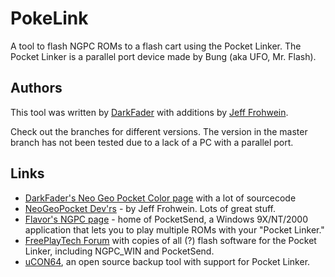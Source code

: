 # PokeLink

A tool to flash NGPC ROMs to a flash cart using the Pocket Linker.
The Pocket Linker is a parallel port device made by Bung (aka UFO, Mr. Flash).

## Authors

This tool was written by [DarkFader](https://www.darkfader.net/ngpc/) with additions by
[Jeff Frohwein](http://devrs.com/ngp/).

Check out the branches for different versions.
The version in the master branch has not been tested due to a lack of a PC with a parallel port.

## Links

* [DarkFader's Neo Geo Pocket Color page](https://www.darkfader.net/ngpc/) with a lot of sourcecode
* [NeoGeoPocket Dev'rs](http://devrs.com/ngp/) - by Jeff Frohwein. Lots of great stuff.
* [Flavor's NGPC page](http://www.personal.triticom.com/~erm/NGPC/) - home of PocketSend, a Windows 9X/NT/2000 application that lets you to play multiple ROMs with your "Pocket Linker."
* [FreePlayTech Forum](http://forum.freeplaytech.com/showthread.php?tid=47) with copies of all (?) flash software for the Pocket Linker, including NGPC_WIN and PocketSend.
* [uCON64](http://ucon64.sourceforge.net/), an open source backup tool with support for Pocket Linker.


